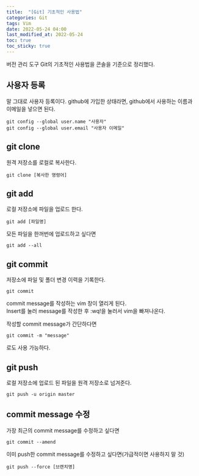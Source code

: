 ```yaml
---
title:  "[Git] 기초적인 사용법"
categories: Git
tags: Vim
date: 2022-05-24 04:00
last_modified_at: 2022-05-24
toc: true
toc_sticky: true
---
```


버전 관리 도구 Git의 기초적인 사용법을 콘솔을 기준으로 정리했다.

## 사용자 등록

말 그대로 사용자 등록이다. github에 가입한 상태라면, github에서 사용하는 이름과 이메일을 넣으면 된다.

```vim
git config --global user.name "사용자"
git config --global user.email "사용자 이메일"
```

## git clone

원격 저장소를 로컬로 복사한다.

```vim
git clone [복사한 명령어]
```

## git add

로컬 저장소에 파일을 업로드 한다.

```vim
git add [파일명]
```

모든 파일을 한꺼번에 업로드하고 싶다면

```vim
git add --all
```

## git commit

저장소에 파일 및 폴더 변경 이력을 기록한다.

```vim
git commit
```

commit message를 작성하는 vim 창이 열리게 된다.  
Insert를 눌러 message를 작성한 후 :wq!을 눌러서 vim을 빠져나온다.

작성할 commit message가 간단하다면

```vim
git commit -m "message"
```

로도 사용 가능하다.

## git push

로컬 저장소에 업로드 된 파일을 원격 저장소로 넘겨준다.

```vim?line_numbers=false
git push -u origin master
```

## commit message 수정

가장 최근의 commit message를 수정하고 싶다면

```vim
git commit --amend
```

이미 push한 commit message를 수정하고 싶다면(가급적이면 사용하지 말 것)

```vim
git push --force [브랜치명]
```
